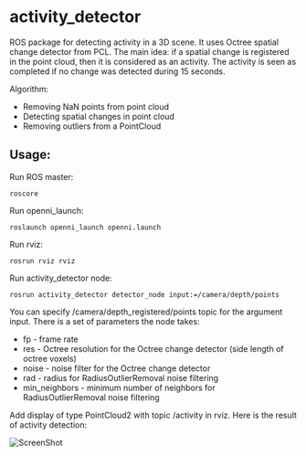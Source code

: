 # activity_detector

ROS package for detecting activity in a 3D scene.
It uses Octree spatial change detector from PCL. The main idea: if a spatial change is registered in the point cloud, then it is considered as an activity. The activity is seen as completed if no change was detected during 15 seconds.

Algorithm:
- Removing NaN points from point cloud
- Detecting spatial changes in point cloud
- Removing outliers from a PointCloud

## Usage:
Run ROS master:
```
roscore
```
Run openni_launch:
```
roslaunch openni_launch openni.launch
```
Run rviz:
```
rosrun rviz rviz
```
Run activity_detector node:
```
rosrun activity_detector detector_node input:=/camera/depth/points
```
You can specify /camera/depth_registered/points topic for the argument input.
There is a set of parameters the node takes:
- fp -              frame rate
- res -             Octree resolution for the Octree change detector (side length of octree voxels)
- noise -           noise filter for the Octree change detector
- rad -             radius for RadiusOutlierRemoval noise filtering
- min_neighbors -   minimum number of neighbors for RadiusOutlierRemoval noise filtering

Add display of type PointCloud2 with topic /activity in rviz.
Here is the result of activity detection:

![ScreenShot](https://raw.github.com/vovaekb/activity_detector/master/screenshots/activity_detect_3.png)
